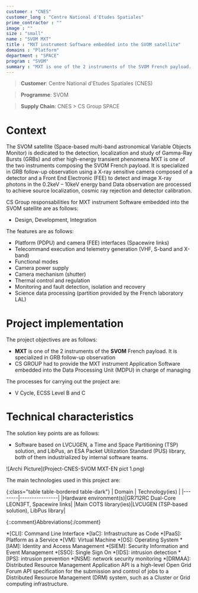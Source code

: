 ```yaml
---
customer : "CNES"
customer_long : "Centre National d'Etudes Spatiales"
prime_contractor : ""
image : ""
size : "small"
name : "SVOM MXT"
title : "MXT instrument Software embedded into the SVOM satellite"
domains : "Platform"
department : "SPACE"
program : "SVOM"
summary : "MXT is one of the 2 instruments of the SVOM French payload. It is specialized in GRB follow-up observation. CS GROUP had to provide the MXT instrument Application Software embedded into the Data Processing Unit (MDPU) in charge of managing"
---
```


> __Customer__\: Centre National d'Etudes Spatiales (CNES)

> __Programme__\: SVOM

> __Supply Chain__\: CNES >  CS Group SPACE


# Context

The SVOM satellite (Space-based multi-band astronomical Variable Objects Monitor) is dedicated to the detection, localization and study of Gamma-Ray Bursts (GRBs) and other high-energy transient phenomena
MXT is one of the two instruments composing the SVOM French payload. It is specialized in GRB follow-up observation using a X-ray sensitive camera composed of a detector and a Front End Electronic (FEE) to detect and image X-ray photons in the 0.2keV – 10keV energy band
Data observation are processed to achieve source localization, cosmic ray rejection and detector calibration.

CS Group responsabilities for MXT instrument Software embedded into the SVOM satellite are as follows:
* Design, Development, Integration



The features are as follows:
* Platform (PDPU) and camera (FEE) interfaces (Spacewire links)
* Telecommand execution and telemetry generation (VHF, S-band and X-band)
* Functional modes
* Camera power supply
* Camera mechanism (shutter)
* Thermal control and regulation
* Monitoring and fault detection, isolation and recovery 
* Science data processing (partition provided by the French laboratory LAL)

# Project implementation

The project objectives are as follows:
* **MXT** is one of the 2 instruments of the **SVOM** French payload. It is specialized in GRB follow-up observation
* CS GROUP had to provide the MXT instrument Application Software embedded into the Data Processing Unit (MDPU) in charge of managing

The processes for carrying out the project are:
* V Cycle, ECSS Level B and C

# Technical characteristics

The solution key points are as follows:
* Software based on LVCUGEN, a Time and Space Partitioning (TSP) solution, and LibPus, an ESA Packet Utilization Standard (PUS) library, both of them industrialized by internal software teams.

![Archi Picture](Project-CNES-SVOM MXT-EN pict 1.png)

The main technologies used in this project are:

{:class="table table-bordered table-dark"}
| Domain | Technology(ies) |
|--------|----------------|
|Hardware environment(s)|GR712RC Dual-Core LEON3FT, Spacewire links|
|Main COTS library(ies)|LVCUGEN (TSP-based solution), LibPus library|



{::comment}Abbreviations{:/comment}

*[CLI]: Command Line Interface
*[IaC]: Infrastructure as Code
*[PaaS]: Platform as a Service
*[VM]: Virtual Machine
*[OS]: Operating System
*[IAM]: Identity and Access Management
*[SIEM]: Security Information and Event Management
*[SSO]: Single Sign On
*[IDS]: intrusion detection
*[IPS]: intrusion prevention
*[NSM]: network security monitoring
*[DRMAA]: Distributed Resource Management Application API is a high-level Open Grid Forum API specification for the submission and control of jobs to a Distributed Resource Management (DRM) system, such as a Cluster or Grid computing infrastructure.
